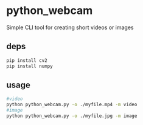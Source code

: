 # python_webcam
Simple CLI tool for creating short videos or images
## deps
```bash
pip install cv2
pip install numpy
```
## usage
```bash
#video
python python_webcam.py -o ./myfile.mp4 -m video
#image
python python_webcam.py -o ./myfile.jpg -m image
```
